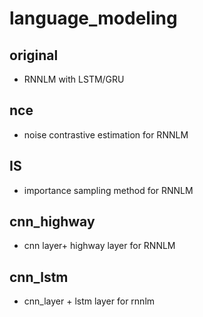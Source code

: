 # language_modeling

## original

- RNNLM with LSTM/GRU

## nce

-  noise contrastive estimation for RNNLM

## IS

- importance sampling method for RNNLM

## cnn_highway

-  cnn layer+ highway layer for RNNLM

## cnn_lstm

-  cnn_layer + lstm layer for rnnlm
